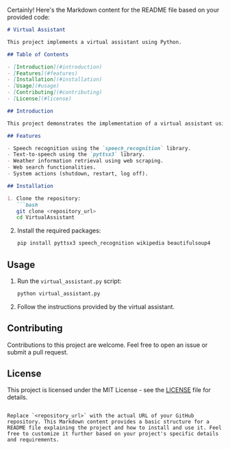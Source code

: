 Certainly! Here's the Markdown content for the README file based on your provided code:

```markdown
# Virtual Assistant

This project implements a virtual assistant using Python.

## Table of Contents

- [Introduction](#introduction)
- [Features](#features)
- [Installation](#installation)
- [Usage](#usage)
- [Contributing](#contributing)
- [License](#license)

## Introduction

This project demonstrates the implementation of a virtual assistant using various Python libraries.

## Features

- Speech recognition using the `speech_recognition` library.
- Text-to-speech using the `pyttsx3` library.
- Weather information retrieval using web scraping.
- Web search functionalities.
- System actions (shutdown, restart, log off).

## Installation

1. Clone the repository:
   ```bash
   git clone <repository_url>
   cd VirtualAssistant
   ```

2. Install the required packages:
   ```bash
   pip install pyttsx3 speech_recognition wikipedia beautifulsoup4
   ```

## Usage

1. Run the `virtual_assistant.py` script:
   ```bash
   python virtual_assistant.py
   ```

2. Follow the instructions provided by the virtual assistant.

## Contributing

Contributions to this project are welcome. Feel free to open an issue or submit a pull request.

## License

This project is licensed under the MIT License - see the [LICENSE](LICENSE) file for details.
```

Replace `<repository_url>` with the actual URL of your GitHub repository. This Markdown content provides a basic structure for a README file explaining the project and how to install and use it. Feel free to customize it further based on your project's specific details and requirements.
